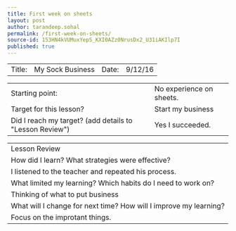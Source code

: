 ```yaml
---
title: First week on sheets
layout: post
author: tarandeep.sohal
permalink: /first-week-on-sheets/
source-id: 153HN4kVUMuxYepS_KXI0AZz0NrusDx2_U31iAKIlp7I
published: true
---
```

<table>
  <tr>
    <td>Title:  </td>
    <td>My Sock Business</td>
    <td> Date:  </td>
    <td>9/12/16</td>
  </tr>
</table>


<table>
  <tr>
    <td>Starting point:</td>
    <td>No experience on sheets.</td>
  </tr>
  <tr>
    <td>Target for this lesson?</td>
    <td>Start my business</td>
  </tr>
  <tr>
    <td>Did I reach my target? 
(add details to "Lesson Review")</td>
    <td>Yes I succeeded. </td>
  </tr>
</table>


<table>
  <tr>
    <td>Lesson Review</td>
  </tr>
  <tr>
    <td>How did I learn? What strategies were effective? </td>
  </tr>
  <tr>
    <td> I listened to the teacher and repeated his process.</td>
  </tr>
  <tr>
    <td>What limited my learning? Which habits do I need to work on? </td>
  </tr>
  <tr>
    <td>Thinking of what to put business</td>
  </tr>
  <tr>
    <td>What will I change for next time? How will I improve my learning?</td>
  </tr>
  <tr>
    <td>Focus on the improtant things.</td>
  </tr>
</table>


